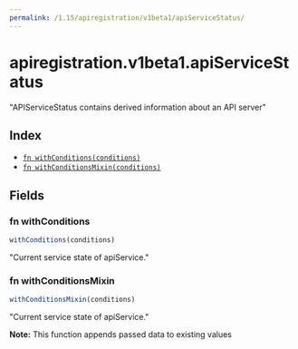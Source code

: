 ```yaml
---
permalink: /1.15/apiregistration/v1beta1/apiServiceStatus/
---
```


# apiregistration.v1beta1.apiServiceStatus

"APIServiceStatus contains derived information about an API server"

## Index

* [`fn withConditions(conditions)`](#fn-withconditions)
* [`fn withConditionsMixin(conditions)`](#fn-withconditionsmixin)

## Fields

### fn withConditions

```ts
withConditions(conditions)
```

"Current service state of apiService."

### fn withConditionsMixin

```ts
withConditionsMixin(conditions)
```

"Current service state of apiService."

**Note:** This function appends passed data to existing values